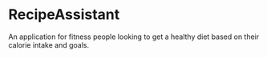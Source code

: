 # RecipeAssistant
An application for fitness people looking to get a healthy diet based on their calorie intake and goals.
